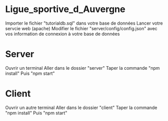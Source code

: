 # Ligue_sportive_d_Auvergne

Importer le fichier "tutorialdb.sql" dans votre base de données
Lancer votre servcie web (apache)
Modifier le fichier "server/config/config.json" avec vos information de connexion à votre base de données

# Server
Ouvrir un terminal 
Aller dans le dossier "server"
Taper la commande "npm install"
Puis "npm start"

# Client
Ouvrir un autre terminal
Aller dans le dossier "client"
Taper la commande "npm install"
Puis "npm start"
